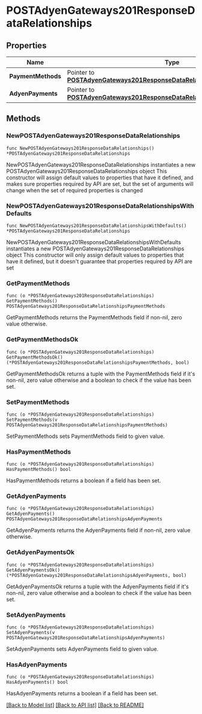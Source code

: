 # POSTAdyenGateways201ResponseDataRelationships

## Properties

Name | Type | Description | Notes
------------ | ------------- | ------------- | -------------
**PaymentMethods** | Pointer to [**POSTAdyenGateways201ResponseDataRelationshipsPaymentMethods**](POSTAdyenGateways201ResponseDataRelationshipsPaymentMethods.md) |  | [optional] 
**AdyenPayments** | Pointer to [**POSTAdyenGateways201ResponseDataRelationshipsAdyenPayments**](POSTAdyenGateways201ResponseDataRelationshipsAdyenPayments.md) |  | [optional] 

## Methods

### NewPOSTAdyenGateways201ResponseDataRelationships

`func NewPOSTAdyenGateways201ResponseDataRelationships() *POSTAdyenGateways201ResponseDataRelationships`

NewPOSTAdyenGateways201ResponseDataRelationships instantiates a new POSTAdyenGateways201ResponseDataRelationships object
This constructor will assign default values to properties that have it defined,
and makes sure properties required by API are set, but the set of arguments
will change when the set of required properties is changed

### NewPOSTAdyenGateways201ResponseDataRelationshipsWithDefaults

`func NewPOSTAdyenGateways201ResponseDataRelationshipsWithDefaults() *POSTAdyenGateways201ResponseDataRelationships`

NewPOSTAdyenGateways201ResponseDataRelationshipsWithDefaults instantiates a new POSTAdyenGateways201ResponseDataRelationships object
This constructor will only assign default values to properties that have it defined,
but it doesn't guarantee that properties required by API are set

### GetPaymentMethods

`func (o *POSTAdyenGateways201ResponseDataRelationships) GetPaymentMethods() POSTAdyenGateways201ResponseDataRelationshipsPaymentMethods`

GetPaymentMethods returns the PaymentMethods field if non-nil, zero value otherwise.

### GetPaymentMethodsOk

`func (o *POSTAdyenGateways201ResponseDataRelationships) GetPaymentMethodsOk() (*POSTAdyenGateways201ResponseDataRelationshipsPaymentMethods, bool)`

GetPaymentMethodsOk returns a tuple with the PaymentMethods field if it's non-nil, zero value otherwise
and a boolean to check if the value has been set.

### SetPaymentMethods

`func (o *POSTAdyenGateways201ResponseDataRelationships) SetPaymentMethods(v POSTAdyenGateways201ResponseDataRelationshipsPaymentMethods)`

SetPaymentMethods sets PaymentMethods field to given value.

### HasPaymentMethods

`func (o *POSTAdyenGateways201ResponseDataRelationships) HasPaymentMethods() bool`

HasPaymentMethods returns a boolean if a field has been set.

### GetAdyenPayments

`func (o *POSTAdyenGateways201ResponseDataRelationships) GetAdyenPayments() POSTAdyenGateways201ResponseDataRelationshipsAdyenPayments`

GetAdyenPayments returns the AdyenPayments field if non-nil, zero value otherwise.

### GetAdyenPaymentsOk

`func (o *POSTAdyenGateways201ResponseDataRelationships) GetAdyenPaymentsOk() (*POSTAdyenGateways201ResponseDataRelationshipsAdyenPayments, bool)`

GetAdyenPaymentsOk returns a tuple with the AdyenPayments field if it's non-nil, zero value otherwise
and a boolean to check if the value has been set.

### SetAdyenPayments

`func (o *POSTAdyenGateways201ResponseDataRelationships) SetAdyenPayments(v POSTAdyenGateways201ResponseDataRelationshipsAdyenPayments)`

SetAdyenPayments sets AdyenPayments field to given value.

### HasAdyenPayments

`func (o *POSTAdyenGateways201ResponseDataRelationships) HasAdyenPayments() bool`

HasAdyenPayments returns a boolean if a field has been set.


[[Back to Model list]](../README.md#documentation-for-models) [[Back to API list]](../README.md#documentation-for-api-endpoints) [[Back to README]](../README.md)


